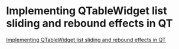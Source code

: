 # Implementing QTableWidget list sliding and rebound effects in QT
[Implementing QTableWidget list sliding and rebound effects in QT](https://aiwithcloud.com/2022/09/19/implementing_qtablewidget_list_sliding_and_rebound_effects_in_qt/)